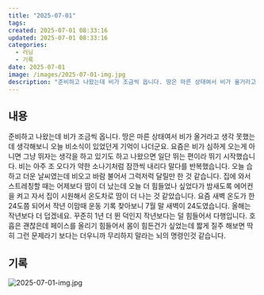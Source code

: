```yaml
---
title: "2025-07-01"
tags:
created: 2025-07-01 08:33:16
updated: 2025-07-01 08:33:16
categories:
  - 러닝
  - 기록
date: 2025-07-01
image: /images/2025-07-01-img.jpg
description: "준비하고 나왔는데 비가 조금씩 옵니다. 땅은 마른 상태여서 비가 올거라고 생각 못했는데 생각해보니 오늘 비소식이 있었던게 기억이 나더군요. 요즘은 비가 심하게 오는게 아니면 그냥 뛰자는 생각을 하고 있기도 하고 나왔으면 일단 뛰는 편이라 뛰기 시작했습니다. 비는 아주 조 오다가 약한 소"
---
```


## 내용

준비하고 나왔는데 비가 조금씩 옵니다. 땅은 마른 상태여서 비가 올거라고 생각 못했는데 생각해보니 오늘 비소식이 있었던게 기억이 나더군요. 요즘은 비가 심하게 오는게 아니면 그냥 뛰자는 생각을 하고 있기도 하고 나왔으면 일단 뛰는 편이라 뛰기 시작했습니다. 비는 아주 조 오다가 약한 소나기처럼 잠깐씩 내리다 말다를 반복했습니다. 
오늘 습하고 더운 날씨였는데 비오고 바람 불어서 그럭저럭 달릴만 한 것 같습니다. 집에 와서 스트레칭할 때는 어제보다 땀이 더 났는데 오늘 더 힘들었나 싶었다가 밤새도록 에어컨을 켜고 자서 집이 시원해서 온도차로 땀이 더 나는 것 같았습니다.
요즘 새벽 온도가 한 24도쯤 되어서 작년 이맘때 운동 기록 찾아보니 7월 말 새벽이 24도였습니다. 올해는 작년보다 더 덥겠네요. 꾸준히 1년 더 뛴 덕인지 작년보다는 덜 힘들어서 다행입니다.
호흡은 괜찮은데 페이스를 올리기 힘들어서 몸이 힘든건가 싶었는데 짧게 질주 해보면 딱히 그런 문제라기 보다는 더우니까 무리하지 말라는 뇌의 명령인것 같습니다. 

## 기록

 
 ![2025-07-01-img.jpg](/images/2025-07-01-img.jpg)
